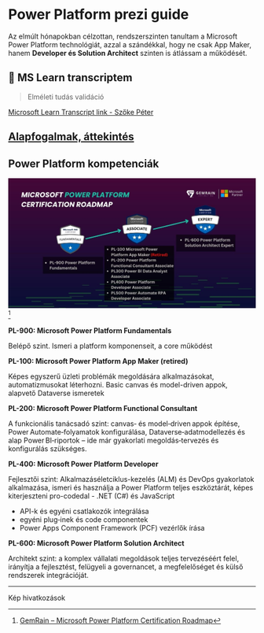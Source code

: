 # Power Platform prezi guide

Az elmúlt hónapokban célzottan, rendszerszinten tanultam a Microsoft Power Platform technológiát, azzal a szándékkal, hogy ne csak App Maker, hanem **Developer és Solution Architect** szinten is átlássam a működését.

## 📖 MS Learn transcriptem
> Elméleti tudás validáció

[Microsoft Learn Transcript link - Szőke Péter](https://learn.microsoft.com/en-gb/users/speti/transcript/7k2lzf94gq2z9gl)

## [Alapfogalmak, áttekintés](/power-platform-overview.md)

## Power Platform kompetenciák

![Microsoft Power Platform cert roadmap](docs/cert-roadmap.jpg)
[^1]

**PL-900: Microsoft Power Platform Fundamentals**

Belépő szint. Ismeri a platform komponenseit, a core működést

**PL-100: Microsoft Power Platform App Maker (retired)**

Képes egyszerű üzleti problémák megoldására alkalmazásokat, automatizmusokat léterhozni. Basic canvas és model-driven appok, alapvető Dataverse ismeretek

**PL-200: Microsoft Power Platform Functional Consultant**

A funkcionális tanácsadó szint: canvas‑ és model‑driven appok építése, Power Automate‑folyamatok konfigurálása, Dataverse‑adatmodellezés és alap Power BI‑riportok – ide már gyakorlati megoldás‑tervezés és konfigurálás szükséges.

**PL-400: Microsoft Power Platform Developer**

Fejlesztői szint: Alkalmazáséletciklus-kezelés (ALM) és DevOps gyakorlatok alkalmazása, ismeri és használja a Power Platform teljes eszköztárát, képes kiterjeszteni pro-codedal - .NET (C#) és JavaScript
- API-k és egyéni csatlakozók integrálása
- egyéni plug‑inek és code componentek
- Power Apps Component Framework (PCF) vezérlők írása

**PL-600: Microsoft Power Platform Solution Architect**

Architekt szint: a komplex vállalati megoldások teljes tervezéséért felel, irányítja a fejlesztést, felügyeli a governancet, a megfelelőséget és külső rendszerek integrációját.

<!-- ---

## Pilot projekt: szerződéskezelés újragondolva Power Platformon

### Üzleti kihívás


---

## 👤 IT Solution Architect szerepvállalás

A tanulási folyamat nem öncélú volt: célzottan arra építettem fel, hogy egy teljes projektet **Solution Architectként** tudjak végigvinni.

### Kompetenciák:
- Teljes platformismeret (Power Apps, Automate, Dataverse, ALM, Azure)
- Technikai architektúra tervezés
- Kommunikáció és egyeztetés üzleti és IT oldal között
- Pilot tervezéstől éles bevezetésig átfogó felelősség -->

---
Kép hivatkozások
[^1]: [GemRain – Microsoft Power Platform Certification Roadmap](https://www.gemrain.net/post/microsoft-power-platform-certification-roadmap)